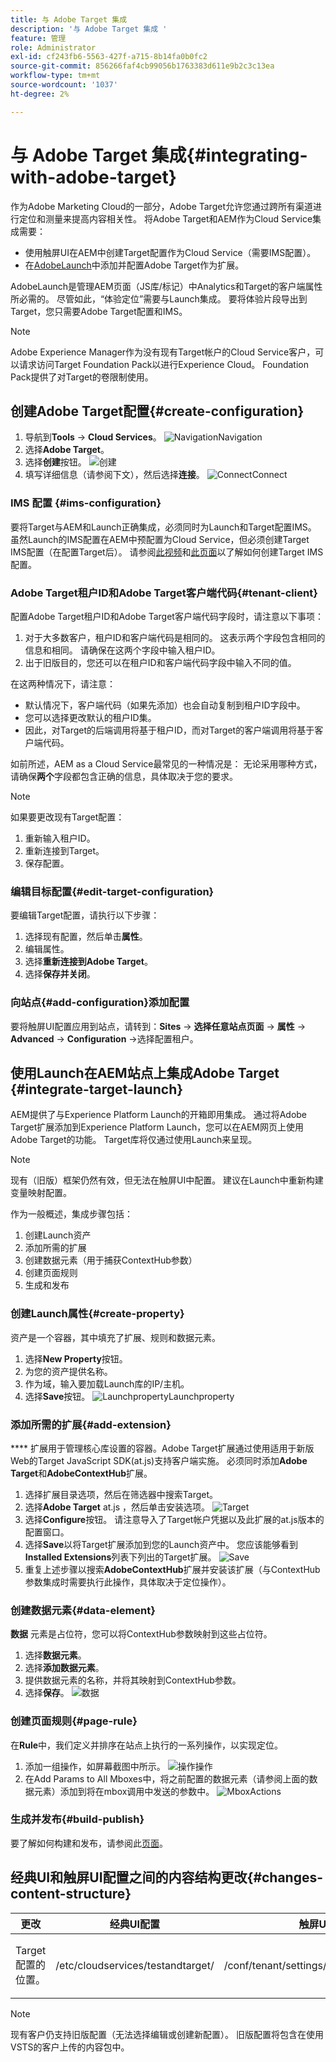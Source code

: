 ```yaml
---
title: 与 Adobe Target 集成
description: '与 Adobe Target 集成 '
feature: 管理
role: Administrator
exl-id: cf243fb6-5563-427f-a715-8b14fa0b0fc2
source-git-commit: 856266faf4cb99056b1763383d611e9b2c3c13ea
workflow-type: tm+mt
source-wordcount: '1037'
ht-degree: 2%

---
```


# 与 Adobe Target 集成{#integrating-with-adobe-target}

作为Adobe Marketing Cloud的一部分，Adobe Target允许您通过跨所有渠道进行定位和测量来提高内容相关性。 将Adobe Target和AEM作为Cloud Service集成需要：

* 使用触屏UI在AEM中创建Target配置作为Cloud Service（需要IMS配置）。
* 在[AdobeLaunch](https://experienceleague.adobe.com/docs/launch/using/intro/get-started/quick-start.html)中添加并配置Adobe Target作为扩展。

AdobeLaunch是管理AEM页面（JS库/标记）中Analytics和Target的客户端属性所必需的。 尽管如此，“体验定位”需要与Launch集成。 要将体验片段导出到Target，您只需要Adobe Target配置和IMS。

>[!NOTE]
>
>Adobe Experience Manager作为没有现有Target帐户的Cloud Service客户，可以请求访问Target Foundation Pack以进行Experience Cloud。 Foundation Pack提供了对Target的卷限制使用。

## 创建Adobe Target配置{#create-configuration}

1. 导航到&#x200B;**Tools** → **Cloud Services**。
   ![](assets/cloudservice1.png "NavigationNavigation")
2. 选择&#x200B;**Adobe Target**。
3. 选择&#x200B;**创建**按钮。
   ![](assets/tenant1.png "创建")
4. 填写详细信息（请参阅下文），然后选择&#x200B;**连接**。
   ![](assets/open_screen1.png "ConnectConnect")

### IMS 配置 {#ims-configuration}

要将Target与AEM和Launch正确集成，必须同时为Launch和Target配置IMS。 虽然Launch的IMS配置在AEM中预配置为Cloud Service，但必须创建Target IMS配置（在配置Target后）。 请参阅[此视频](https://helpx.adobe.com/experience-manager/kt/sites/using/aem-sites-target-standard-technical-video-understand.html)和[此页面](https://experienceleague.adobe.com/docs/experience-manager-65/administering/integration/integration-ims-adobe-io.html)以了解如何创建Target IMS配置。

### Adobe Target租户ID和Adobe Target客户端代码{#tenant-client}

配置Adobe Target租户ID和Adobe Target客户端代码字段时，请注意以下事项：

1. 对于大多数客户，租户ID和客户端代码是相同的。 这表示两个字段包含相同的信息和相同。 请确保在这两个字段中输入租户ID。
2. 出于旧版目的，您还可以在租户ID和客户端代码字段中输入不同的值。

在这两种情况下，请注意：

* 默认情况下，客户端代码（如果先添加）也会自动复制到租户ID字段中。
* 您可以选择更改默认的租户ID集。
* 因此，对Target的后端调用将基于租户ID，而对Target的客户端调用将基于客户端代码。

如前所述，AEM as a Cloud Service最常见的一种情况是： 无论采用哪种方式，请确保&#x200B;**两个**&#x200B;字段都包含正确的信息，具体取决于您的要求。

>[!NOTE]
>
> 如果要更改现有Target配置：
>
> 1. 重新输入租户ID。
> 2. 重新连接到Target。
> 3. 保存配置。


### 编辑目标配置{#edit-target-configuration}

要编辑Target配置，请执行以下步骤：

1. 选择现有配置，然后单击&#x200B;**属性**。
2. 编辑属性。
3. 选择&#x200B;**重新连接到Adobe Target**。
4. 选择&#x200B;**保存并关闭**。

### 向站点{#add-configuration}添加配置

要将触屏UI配置应用到站点，请转到：**Sites** → **选择任意站点页面** → **属性** → **Advanced** → **Configuration** →选择配置租户。

## 使用Launch在AEM站点上集成Adobe Target {#integrate-target-launch}

AEM提供了与Experience Platform Launch的开箱即用集成。 通过将Adobe Target扩展添加到Experience Platform Launch，您可以在AEM网页上使用Adobe Target的功能。 Target库将仅通过使用Launch来呈现。

>[!NOTE]
>
>现有（旧版）框架仍然有效，但无法在触屏UI中配置。 建议在Launch中重新构建变量映射配置。

作为一般概述，集成步骤包括：

1. 创建Launch资产
2. 添加所需的扩展
3. 创建数据元素（用于捕获ContextHub参数）
4. 创建页面规则
5. 生成和发布

### 创建Launch属性{#create-property}

资产是一个容器，其中填充了扩展、规则和数据元素。

1. 选择&#x200B;**New Property**&#x200B;按钮。
2. 为您的资产提供名称。
3. 作为域，输入要加载Launch库的IP/主机。
4. 选择&#x200B;**Save**按钮。
   ![](assets/properties_newproperty1.png "LaunchpropertyLaunchproperty")

### 添加所需的扩展{#add-extension}

**** 扩展用于管理核心库设置的容器。Adobe Target扩展通过使用适用于新版Web的Target JavaScript SDK(at.js)支持客户端实施。 必须同时添加&#x200B;**Adobe Target**&#x200B;和&#x200B;**AdobeContextHub**&#x200B;扩展。

1. 选择扩展目录选项，然后在筛选器中搜索Target。
2. 选择&#x200B;**Adobe Target** at.js ，然后单击安装选项。
   ![Target ](assets/search_ext1.png "SearchTarget搜索")
3. 选择&#x200B;**Configure**&#x200B;按钮。 请注意导入了Target帐户凭据以及此扩展的at.js版本的配置窗口。
4. 选择&#x200B;**Save**&#x200B;以将Target扩展添加到您的Launch资产中。 您应该能够看到&#x200B;**Installed Extensions**列表下列出的Target扩展。
   ![Save ](assets/configure_extension1.png "ExtensionSave扩展")
5. 重复上述步骤以搜索&#x200B;**AdobeContextHub**&#x200B;扩展并安装该扩展（与ContextHub参数集成时需要执行此操作，具体取决于定位操作）。

### 创建数据元素{#data-element}

**数据** 元素是占位符，您可以将ContextHub参数映射到这些占位符。

1. 选择&#x200B;**数据元素**。
2. 选择&#x200B;**添加数据元素**。
3. 提供数据元素的名称，并将其映射到ContextHub参数。
4. 选择&#x200B;**保存**。
   ![数据](assets/data_elem1.png "元素数据元素")

### 创建页面规则{#page-rule}

在&#x200B;**Rule**&#x200B;中，我们定义并排序在站点上执行的一系列操作，以实现定位。

1. 添加一组操作，如屏幕截图中所示。
   ![](assets/rules1.png "操作操作")
2. 在Add Params to All Mboxes中，将之前配置的数据元素（请参阅上面的数据元素）添加到将在mbox调用中发送的参数中。
   ![](assets/map_data1.png "MboxActions")

### 生成并发布{#build-publish}

要了解如何构建和发布，请参阅此[页面](https://experienceleague.adobe.com/docs/experience-manager-learn/aem-target-tutorial/aem-target-implementation/using-launch-adobe-io.html)。

## 经典UI和触屏UI配置之间的内容结构更改{#changes-content-structure}

| **更改** | **经典UI配置** | **触屏UI配置** | **后果** |
|---|---|---|---|
| Target配置的位置。 | /etc/cloudservices/testandtarget/ | /conf/tenant/settings/cloudservices/target | 以前，在/etc/cloudservices/testandtarget下存在多个配置，但现在租户下存在单个配置。 |

>[!NOTE]
>
>现有客户仍支持旧版配置（无法选择编辑或创建新配置）。 旧版配置将包含在使用VSTS的客户上传的内容包中。
